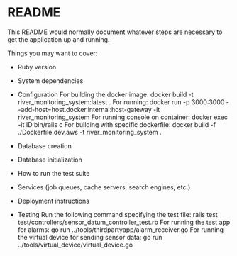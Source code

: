 # README

This README would normally document whatever steps are necessary to get the
application up and running.

Things you may want to cover:

* Ruby version

* System dependencies

* Configuration
For building the docker image: docker build -t river_monitoring_system:latest .
For running: docker run -p 3000:3000 --add-host=host.docker.internal:host-gateway -it river_monitoring_system
For running console on container: docker exec -it ID bin/rails c
For building with specific dockerfile: docker build -f ./Dockerfile.dev.aws -t river_monitoring_system .

* Database creation

* Database initialization

* How to run the test suite

* Services (job queues, cache servers, search engines, etc.)

* Deployment instructions

* Testing
Run the following command specifying the test file: rails test test/controllers/sensor_datum_controller_test.rb
For running the test app for alarms: go run ../tools/thirdpartyapp/alarm_receiver.go
For running the virtual device for sending sensor data: go run ../tools/virtual_device/virtual_device.go